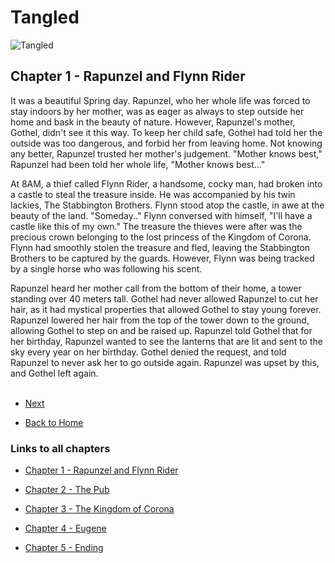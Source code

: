 # Tangled

![Tangled](https://ohmy.disney.com/wp-content/uploads/2013/07/Tangled-Header.jpg)

## Chapter 1 - Rapunzel and Flynn Rider


It was a beautiful Spring day. Rapunzel, who her whole life was forced to stay indoors by her mother, was as eager as always to step outside her home and bask in the beauty of nature. However, Rapunzel's mother, Gothel,  didn't see it this way. To keep her child safe, Gothel had told her the outside was too dangerous, and forbid her from leaving home. Not knowing any better, Rapunzel trusted her mother's judgement. "Mother knows best," Rapunzel had been told her whole life, "Mother knows best..."

At 8AM, a thief called Flynn Rider, a handsome, cocky man, had broken into a castle to steal the treasure inside. He was accompanied by his twin lackies, The Stabbington Brothers. Flynn stood atop the castle, in awe at the beauty of the land. "Someday.." Flynn conversed with himself, "I'll have a castle like this of my own." The treasure the thieves were after was the precious crown belonging to the lost princess of the Kingdom of Corona. Flynn had smoothly stolen the treasure and fled, leaving the Stabbington Brothers to be captured by the guards. However, Flynn was being tracked by a single horse who was following his scent.

Rapunzel heard her mother call from the bottom of their home, a tower standing over 40 meters tall. Gothel had never allowed Rapunzel to cut her hair, as it had mystical properties that allowed Gothel to stay young forever. Rapunzel lowered her hair from the top of the tower down to the ground, allowing Gothel to step on and be raised up. Rapunzel told Gothel that for her birthday, Rapunzel wanted to see the lanterns that are lit and sent to the sky every year on her birthday. Gothel denied the request, and told Rapunzel to never ask her to go outside again. Rapunzel was upset by this, and Gothel left again.<br><br>

* [Next](Chapter02.md)

* [Back to Home](https://b00096684.github.io/github-story-2019/)


### Links to all chapters

* [Chapter 1 - Rapunzel and Flynn Rider](Chapter01.md)

* [Chapter 2 - The Pub](Chapter02.md)

* [Chapter 3 - The Kingdom of Corona](Chapter03.md)

* [Chapter 4 - Eugene](Chapter04.md)

* [Chapter 5 - Ending](Chapter05.md)